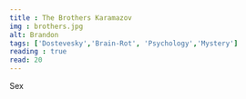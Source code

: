 ```yaml
---
title : The Brothers Karamazov
img : brothers.jpg
alt: Brandon
tags: ['Dostevesky','Brain-Rot', 'Psychology','Mystery']
reading : true
read: 20
---
```

Sex